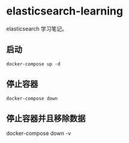 # elasticsearch-learning

elasticsearch 学习笔记。

## 启动

    docker-compose up -d

## 停止容器

    docker-compose down

## 停止容器并且移除数据

docker-compose down -v


